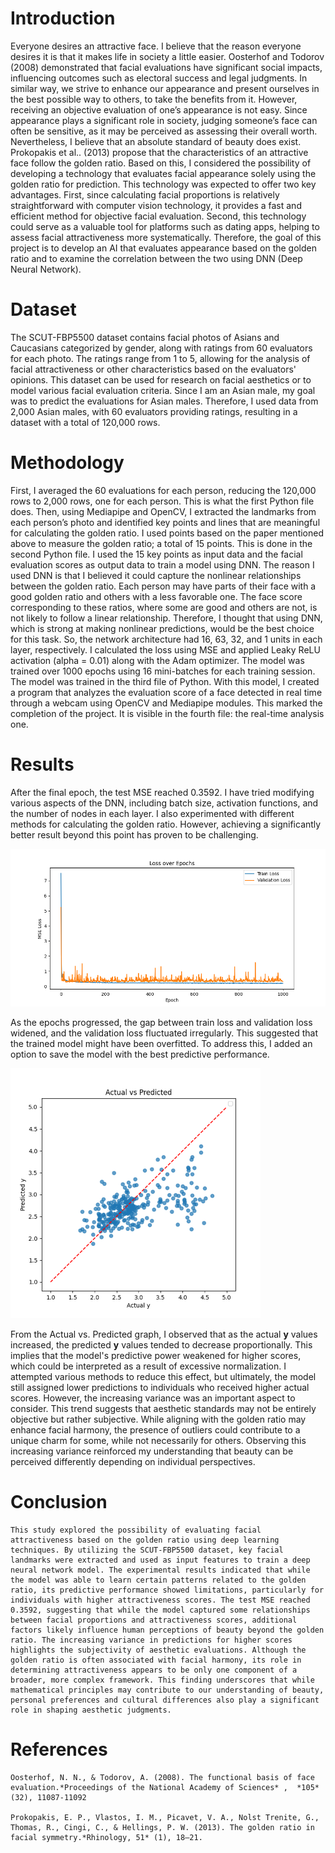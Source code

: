 # Introduction

Everyone desires an attractive face. I believe that the reason everyone desires it is that it makes life in society a little easier. Oosterhof and Todorov (2008) demonstrated that facial evaluations have significant social impacts, influencing outcomes such as electoral success and legal judgments. In similar way, we strive to enhance our appearance and present ourselves in the best possible way to others, to take the benefits from it. However, receiving an objective evaluation of one’s appearance is not easy. Since appearance plays a significant role in society, judging someone’s face can often be sensitive, as it may be perceived as assessing their overall worth. Nevertheless, I believe that an absolute standard of beauty does exist. Prokopakis et al.. (2013) propose that the characteristics of an attractive face follow the golden ratio. Based on this, I considered the possibility of developing a technology that evaluates facial appearance solely using the golden ratio for prediction. This technology was expected to offer two key advantages. First, since calculating facial proportions is relatively straightforward with computer vision technology, it provides a fast and efficient method for objective facial evaluation. Second, this technology could serve as a valuable tool for platforms such as dating apps, helping to assess facial attractiveness more systematically. Therefore, the goal of this project is to develop an AI that evaluates appearance based on the golden ratio and to examine the correlation between the two using DNN (Deep Neural Network).

# Dataset

The SCUT-FBP5500 dataset contains facial photos of Asians and Caucasians categorized by gender, along with ratings from 60 evaluators for each photo. The ratings range from 1 to 5, allowing for the analysis of facial attractiveness or other characteristics based on the evaluators' opinions. This dataset can be used for research on facial aesthetics or to model various facial evaluation criteria. Since I am an Asian male, my goal was to predict the evaluations for Asian males. Therefore, I used data from 2,000 Asian males, with 60 evaluators providing ratings, resulting in a dataset with a total of 120,000 rows.

# Methodology

First, I averaged the 60 evaluations for each person, reducing the 120,000 rows to 2,000 rows, one for each person. This is what the first Python file does. Then, using Mediapipe and OpenCV, I extracted the landmarks from each person’s photo and identified key points and lines that are meaningful for calculating the golden ratio. I used points based on the paper mentioned above to measure the golden ratio; a total of 15 points. This is done in the second Python file. I used the 15 key points as input data and the facial evaluation scores as output data to train a model using DNN. The reason I used DNN is that I believed it could capture the nonlinear relationships between the golden ratio. Each person may have parts of their face with a good golden ratio and others with a less favorable one. The face score corresponding to these ratios, where some are good and others are not, is not likely to follow a linear relationship. Therefore, I thought that using DNN, which is strong at making nonlinear predictions, would be the best choice for this task. So, the network architecture had 16, 63, 32, and 1 units in each layer, respectively. I calculated the loss using MSE and applied Leaky ReLU activation (alpha = 0.01) along with the Adam optimizer. The model was trained over 1000 epochs using 16 mini-batches for each training session. The model was trained in the third file of Python. With this model, I created a program that analyzes the evaluation score of a face detected in real time through a webcam using OpenCV and Mediapipe modules. This marked the completion of the project. It is visible in the fourth file: the real-time analysis one.

# Results

After the final epoch, the test MSE reached 0.3592. I have tried modifying various aspects of the DNN, including batch size, activation functions, and the number of nodes in each layer. I also experimented with different methods for calculating the golden ratio. However, achieving a significantly better result beyond this point has proven to be challenging.

<img src="files/AM_training_history.png" width="800">

As the epochs progressed, the gap between train loss and validation loss widened, and the validation loss fluctuated irregularly. This suggested that the trained model might have been overfitted. To address this, I added an option to save the model with the best predictive performance.

<img src="files/AM_actual_vs_predicted.png" width="400">

From the Actual vs. Predicted graph, I observed that as the actual **y** values increased, the predicted **y** values tended to decrease proportionally. This implies that the model's predictive power weakened for higher scores, which could be interpreted as a result of excessive normalization. I attempted various methods to reduce this effect, but ultimately, the model still assigned lower predictions to individuals who received higher actual scores. However, the increasing variance was an important aspect to consider. This trend suggests that aesthetic standards may not be entirely objective but rather subjective. While aligning with the golden ratio may enhance facial harmony, the presence of outliers could contribute to a unique charm for some, while not necessarily for others. Observing this increasing variance reinforced my understanding that beauty can be perceived differently depending on individual perspectives.

# Conclusion

    This study explored the possibility of evaluating facial attractiveness based on the golden ratio using deep learning techniques. By utilizing the SCUT-FBP5500 dataset, key facial landmarks were extracted and used as input features to train a deep neural network model. The experimental results indicated that while the model was able to learn certain patterns related to the golden ratio, its predictive performance showed limitations, particularly for individuals with higher attractiveness scores. The test MSE reached 0.3592, suggesting that while the model captured some relationships between facial proportions and attractiveness scores, additional factors likely influence human perceptions of beauty beyond the golden ratio. The increasing variance in predictions for higher scores highlights the subjectivity of aesthetic evaluations. Although the golden ratio is often associated with facial harmony, its role in determining attractiveness appears to be only one component of a broader, more complex framework. This finding underscores that while mathematical principles may contribute to our understanding of beauty, personal preferences and cultural differences also play a significant role in shaping aesthetic judgments.

# References

    Oosterhof, N. N., & Todorov, A. (2008). The functional basis of face evaluation.*Proceedings of the National Academy of Sciences* ,  *105* (32), 11087-11092

    Prokopakis, E. P., Vlastos, I. M., Picavet, V. A., Nolst Trenite, G., Thomas, R., Cingi, C., & Hellings, P. W. (2013). The golden ratio in facial symmetry.*Rhinology, 51* (1), 18–21.
